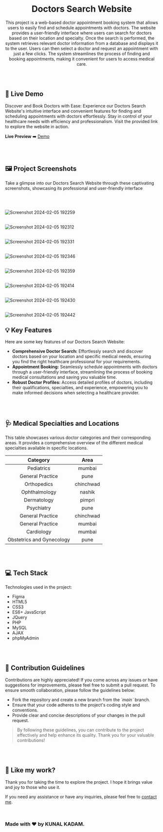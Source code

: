 <h1 align="center" id="title">Doctors Search Website</h1>







<p align="center" id="description" > This project is a web-based doctor appointment booking system that allows users to easily find and schedule appointments with doctors. The website provides a user-friendly interface where users can search for doctors based on their location and specialty. Once the search is performed, the system retrieves relevant doctor information from a database and displays it to the user. Users can then select a doctor and request an appointment with just a few clicks. The system streamlines the process of finding and booking appointments, making it convenient for users to access medical care.</p>

<br>
<br>

<h2>🚀 Live Demo</h2>

<p>Discover and Book Doctors with Ease: Experience our Doctors Search Website's intuitive interface and convenient features for finding and scheduling appointments with doctors effortlessly. Stay in control of your healthcare needs with efficiency and professionalism. Visit the provided link to explore the website in action.</p>

**Live Preview** ➡️ <a href="http://localhost/doctors/" target="_blank" rel="noopener noreferrer">Demo</a>

<br>
<br>

<h2>🖼️ Project Screenshots</h2>

<p>Take a glimpse into our Doctors Search Website through these captivating screenshots, showcasing its professional and user-friendly interface</p>

<br>
  
<br>![Screenshot 2024-02-05 192259](https://github.com/kunalk276/UI-UX-Design-Doctor-Search-website-with-back-end/assets/155727841/2aa5c780-b237-49f4-b2a8-5328e24f6472)


<br>![Screenshot 2024-02-05 192312](https://github.com/kunalk276/UI-UX-Design-Doctor-Search-website-with-back-end/assets/155727841/36b5bf28-04d5-43a9-b61b-0bef56131873)


<br>![Screenshot 2024-02-05 192331](https://github.com/kunalk276/UI-UX-Design-Doctor-Search-website-with-back-end/assets/155727841/097da8e1-ce86-4ddb-91a5-c967a721712f)


<br>![Screenshot 2024-02-05 192346](https://github.com/kunalk276/UI-UX-Design-Doctor-Search-website-with-back-end/assets/155727841/a7e40ddd-a129-4f2f-8896-dc893eede4a7)


<br>![Screenshot 2024-02-05 192359](https://github.com/kunalk276/UI-UX-Design-Doctor-Search-website-with-back-end/assets/155727841/d8d79a3e-af35-41db-889d-6ba4f694bfcf)


<br>![Screenshot 2024-02-05 192414](https://github.com/kunalk276/UI-UX-Design-Doctor-Search-website-with-back-end/assets/155727841/7b744ee9-932c-44ed-978a-c85982a9e0e4)


<br>![Screenshot 2024-02-05 192430](https://github.com/kunalk276/UI-UX-Design-Doctor-Search-website-with-back-end/assets/155727841/2ea4f47b-f792-4861-b544-9a04808f60f3)


<br>![Screenshot 2024-02-05 192442](https://github.com/kunalk276/UI-UX-Design-Doctor-Search-website-with-back-end/assets/155727841/41bbad0b-e648-4c61-9b2d-95cfc19ae875)


<h2>💡 Key Features</h2>

Here are some key features of our Doctors Search Website:

* __Comprehensive Doctor Search:__ Effortlessly search and discover doctors based on your location and specific medical needs, ensuring you find the right healthcare professional for your requirements.
* __Appointment Booking:__ Seamlessly schedule appointments with doctors through a user-friendly interface, streamlining the process of booking medical consultations and saving you valuable time.
* __Robust Doctor Profiles:__  Access detailed profiles of doctors, including their qualifications, specialties, and experience, empowering you to make informed decisions when selecting a healthcare provider.

<br>
<br>

<h2>🩺 Medical Specialties and Locations</h2>

<p>This table showcases various doctor categories and their corresponding areas. It provides a comprehensive overview of the different medical specialties available in specific locations. </p>

| Category                  | Area        |
| :-----------------------: | :---------: |
| Pediatrics                | mumbai      |
| General Practice          | pune        |
| Orthopedics               | chinchwad   |
| Ophthalmology             | nashik      |
| Dermatology               | pimpri      |
| Psychiatry                | pune        |
| General Practice          | chinchwad   |
| General Practice          | mumbai      |
| Cardiology                | mumbai      |
| Obstetrics and Gynecology | pune        |

<br>
<br>

<h2>💻 Tech Stack</h2>

Technologies used in the project:

* Figma
* HTML5
* CSS3
* ES6+ JavaScript
* JQuery
* PHP
* MySQL
* AJAX
* phpMyAdmin


<br>
<br>

<h2>🍰 Contribution Guidelines</h2>

Contributions are highly appreciated! If you come across any issues or have suggestions for improvements, please feel free to submit a pull request. To ensure smooth collaboration, please follow the guidelines below:

* Fork the repository and create a new branch from the _\`main\`_ branch.
* Ensure that your code adheres to the project's coding style and conventions.
* Provide clear and concise descriptions of your changes in the pull request.

> By following these guidelines, you can contribute to the project effectively and help enhance its quality. Thank you for your valuable contributions!

<br>
<br>

<h2>💖 Like my work?</h2>

<P>Thank you for taking the time to explore the project. I hope it brings value and joy to those who use it.</P>

<p>If you need any assistance or have any inquiries, please feel free to <a href="mailto:kunalkadam2762001@gmail.com?subject=UI/UX Inquiry" target="_blank" rel="noopener noreferrer">contact me</a>.</p>


<br>

<h3>Made with ❤️ by KUNAL KADAM.</h3>

<br>
